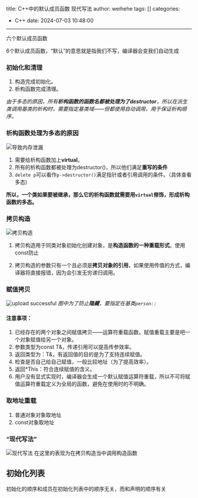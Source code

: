 title: C++中的默认成员函数 现代写法
author: weihehe
tags: []
categories:
  - C++
date: 2024-07-03 10:48:00
---
六个默认成员函数
<!-- more -->
6个默认成员函数，“默认”的意思就是指我们不写，编译器会变我们自动生成

### 初始化和清理
1. 构造完成初始化。
2. 析构函数完成清理。

*由于多态的原因，所有**析构函数的函数名都被处理为了destructor**，所以在派生类调用基类的析构时，需要指定基类域——但都使用自动调用，用于保证析构顺序。*

### 析构函数处理为多态的原因


![**导致内存泄漏**](/images/默认成员函数-01.png)

1. 需要给析构函数加上**virtual**。
2. 所有的析构函数都被处理为destructor()，所以他们满足**重写的条件**
3. `delete p`可以看作`p->destructor()`满足指针或者引用调用的条件。（具体查看多态)

**所以，一个类如果要被继承，那么它的析构函数就需要用`virtual`修饰，形成析构函数的多态。**

### 拷贝构造

![拷贝构造](/images/成员函数_copy_and_structure.png)
1. 拷贝构造用于同类对象初始化创建对象，是**构造函数的一种重载形式**。使用const防止

2. 拷贝构造的参数只有一个且必须是**拷贝对象的引用**，如果使用传值的方式，编译器将直接报错，因为会引发无穷递归调用。 

### 赋值拷贝

![upload successful](/images/assignment_copy.png)
*图中为了防止**隐藏**，要指定在基类`person::`*

#### 注意事项：

 1. 已经存在的两个对象之间赋值拷贝——运算符重载函数。赋值重载主要是吧一个对象赋值给另一个对象。
 2. 参数类型为const T&，传递引用可以提高传参效率。
 3. 返回类型为：T&，有返回值的目的是为了支持连续赋值。
 4. 检查是否自己给自己赋值，一般比较地址（为了提高效率）。
 5. 返回*This：符合连续赋值的含义。
 6. 用户没有显式实现时，编译器会生成一个默认赋值运算符重载，所以不可将赋值运算符重载定义为全局的函数，避免在使用时的不明确。

### 取地址重载
1. 普通对象对象取地址
2. const对象取地址

### “现代写法”
![现代写法](/images/Modern_Writing.png)
在这里的表现为在拷贝构造当中调用构造函数

## 初始化列表

初始化的顺序和成员在初始化列表中的顺序无关，而和声明的顺序有关
